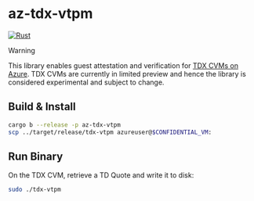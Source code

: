 # az-tdx-vtpm

[![Rust](https://github.com/kinvolk/azure-cvm-tooling/actions/workflows/rust.yml/badge.svg)](https://github.com/kinvolk/azure-cvm-tooling/actions/workflows/rust.yml)

> [!WARNING]  
> This library enables guest attestation and verification for [TDX CVMs on Azure](https://learn.microsoft.com/en-us/azure/confidential-computing/tdx-confidential-vm-overview). TDX CVMs are currently in limited preview and hence the library is considered experimental and subject to change.

## Build & Install

```bash
cargo b --release -p az-tdx-vtpm
scp ../target/release/tdx-vtpm azureuser@$CONFIDENTIAL_VM:
```

## Run Binary

On the TDX CVM, retrieve a TD Quote and write it to disk:

```bash
sudo ./tdx-vtpm
```
